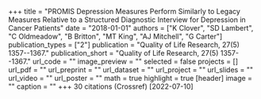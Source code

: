 +++
title = "PROMIS Depression Measures Perform Similarly to Legacy Measures Relative to a Structured Diagnostic Interview for Depression in Cancer Patients"
date = "2018-01-01"
authors = ["K Clover", "SD Lambert", "C Oldmeadow", "B Britton", "MT King", "AJ Mitchell", "G Carter"]
publication_types = ["2"]
publication = "Quality of Life Research, 27(5) 1357--1367."
publication_short = "Quality of Life Research, 27(5) 1357--1367."
url_code = ""
image_preview = ""
selected = false
projects = []
url_pdf = ""
url_preprint = ""
url_dataset = ""
url_project = ""
url_slides = ""
url_video = ""
url_poster = ""
math = true
highlight = true
[header]
image = ""
caption = ""
+++
30 citations (Crossref) [2022-07-10]
